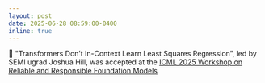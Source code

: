 ```yaml
---
layout: post
date: 2025-06-28 08:59:00-0400
inline: true
---
```


:tada: "Transformers Don’t In-Context Learn Least Squares Regression”, led by SEMI ugrad Joshua Hill, was accepted at the [ICML 2025 Workshop on Reliable and Responsible Foundation Models](https://r2-fm.github.io/)
